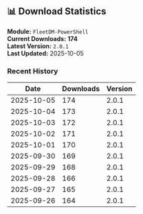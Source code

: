 ## 📊 Download Statistics

**Module:** `FleetDM-PowerShell`  
**Current Downloads:** **174**  
**Latest Version:** `2.0.1`  
**Last Updated:** 2025-10-05

### Recent History

| Date | Downloads | Version |
|------|-----------|---------|
| 2025-10-05 | 174 | 2.0.1 |
| 2025-10-04 | 173 | 2.0.1 |
| 2025-10-03 | 172 | 2.0.1 |
| 2025-10-02 | 171 | 2.0.1 |
| 2025-10-01 | 170 | 2.0.1 |
| 2025-09-30 | 169 | 2.0.1 |
| 2025-09-29 | 168 | 2.0.1 |
| 2025-09-28 | 166 | 2.0.1 |
| 2025-09-27 | 165 | 2.0.1 |
| 2025-09-26 | 164 | 2.0.1 |
